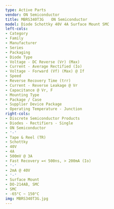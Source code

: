```yaml
---
type: Active Parts
vendor: ON Semiconductor
title: MBRS340T3G　　ON Semiconductor
model: Diode Schottky 40V 4A Surface Mount SMC
left-cols:
- Category
- Family
- Manufacturer
- Series
- Packaging 
- Diode Type
- Voltage - DC Reverse (Vr) (Max)
- Current - Average Rectified (Io)
- Voltage - Forward (Vf) (Max) @ If
- Speed
- Reverse Recovery Time (trr)
- Current - Reverse Leakage @ Vr
- Capacitance @ Vr, F
- Mounting Type
- Package / Case
- Supplier Device Package
- Operating Temperature - Junction
right-cols:
- Discrete Semiconductor Products
- Diodes - Rectifiers - Single
- ON Semiconductor
- '-'
- Tape & Reel (TR) 
- Schottky
- 40V
- 4A
- 500mV @ 3A
- Fast Recovery =< 500ns, > 200mA (Io)
- '-'
- 2mA @ 40V
- '-'
- Surface Mount
- DO-214AB, SMC
- SMC
- -65°C ~ 150°C
img: MBRS340T3G.jpg
---
```

